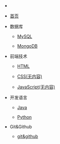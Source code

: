 * <!-- docs/_sidebar.md --> 
- [首页](/) 
- 数据库

  - [MySQL](database/mysql/)

  - [MongoDB](database/MongoDB/)

- 前端技术

  - [HTML](front_end/HTML.md)

  - [CSS(无内容)]()

  - [JavaScript(无内容)]()

- 开发语言

  - [Java](java/)

  - [Python](python/)

- Git&Github

  - [git&github](git&github/)